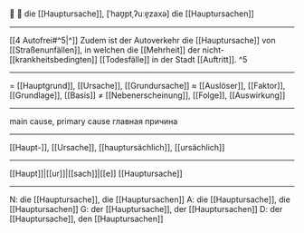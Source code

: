 🥇 🔴 die [[Hauptursache]], [ˈhaʊ̯ptˌʔuːɐ̯zaxə]
die [[Hauptursachen]]

---
[[4 Autofrei#^5|^]] Zudem ist der Autoverkehr die [[Hauptursache]] von [[Straßenunfällen]], in welchen die [[Mehrheit]] der nicht-[[krankheitsbedingten]] [[Todesfälle]] in der Stadt [[Auftritt]]. ^5

---
= [[Hauptgrund]], [[Ursache]], [[Grundursache]]
≈ [[Auslöser]], [[Faktor]], [[Grundlage]], [[Basis]]
≠ [[Nebenerscheinung]], [[Folge]], [[Auswirkung]]

---
main cause, primary cause
главная причина

---
[[Haupt-]], [[Ursache]], [[hauptursächlich]], [[ursächlich]]

---
[[Haupt]]|[[ur]]|[[sach]]|[[e]]
[[Hauptursache]]


---
N: die [[Hauptursache]], die [[Hauptursachen]]
A: die [[Hauptursache]], die [[Hauptursachen]]
G: der [[Hauptursache]], der [[Hauptursachen]]
D: der [[Hauptursache]], den [[Hauptursachen]]
